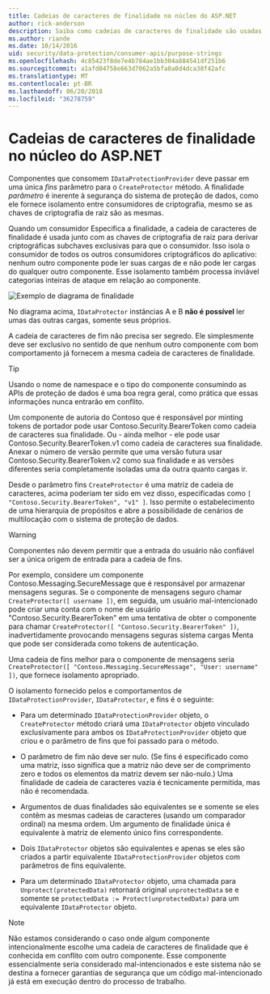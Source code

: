 ```yaml
---
title: Cadeias de caracteres de finalidade no núcleo do ASP.NET
author: rick-anderson
description: Saiba como cadeias de caracteres de finalidade são usadas nas APIs de proteção de dados do ASP.NET Core.
ms.author: riande
ms.date: 10/14/2016
uid: security/data-protection/consumer-apis/purpose-strings
ms.openlocfilehash: 4c85423f8de7e4b784ae1bb304a884541df251b6
ms.sourcegitcommit: a1afd04758e663d7062a5bfa8a0d4dca38f42afc
ms.translationtype: MT
ms.contentlocale: pt-BR
ms.lasthandoff: 06/20/2018
ms.locfileid: "36278759"
---
```

# <a name="purpose-strings-in-aspnet-core"></a>Cadeias de caracteres de finalidade no núcleo do ASP.NET

<a name="data-protection-consumer-apis-purposes"></a>

Componentes que consomem `IDataProtectionProvider` deve passar em uma única *fins* parâmetro para o `CreateProtector` método. A finalidade *parâmetro* é inerente à segurança do sistema de proteção de dados, como ele fornece isolamento entre consumidores de criptografia, mesmo se as chaves de criptografia de raiz são as mesmas.

Quando um consumidor Especifica a finalidade, a cadeia de caracteres de finalidade é usada junto com as chaves de criptografia de raiz para derivar criptográficas subchaves exclusivas para que o consumidor. Isso isola o consumidor de todos os outros consumidores criptográficos do aplicativo: nenhum outro componente pode ler suas cargas de e não pode ler cargas do qualquer outro componente. Esse isolamento também processa inviável categorias inteiras de ataque em relação ao componente.

![Exemplo de diagrama de finalidade](purpose-strings/_static/purposes.png)

No diagrama acima, `IDataProtector` instâncias A e B **não é possível** ler umas das outras cargas, somente seus próprios.

A cadeia de caracteres de fim não precisa ser segredo. Ele simplesmente deve ser exclusivo no sentido de que nenhum outro componente com bom comportamento já fornecem a mesma cadeia de caracteres de finalidade.

>[!TIP]
> Usando o nome de namespace e o tipo do componente consumindo as APIs de proteção de dados é uma boa regra geral, como prática que essas informações nunca entrarão em conflito.
>
>Um componente de autoria do Contoso que é responsável por minting tokens de portador pode usar Contoso.Security.BearerToken como cadeia de caracteres sua finalidade. Ou - ainda melhor - ele pode usar Contoso.Security.BearerToken.v1 como cadeia de caracteres sua finalidade. Anexar o número de versão permite que uma versão futura usar Contoso.Security.BearerToken.v2 como sua finalidade e as versões diferentes seria completamente isoladas uma da outra quanto cargas ir.

Desde o parâmetro fins `CreateProtector` é uma matriz de cadeia de caracteres, acima poderiam ter sido em vez disso, especificadas como `[ "Contoso.Security.BearerToken", "v1" ]`. Isso permite o estabelecimento de uma hierarquia de propósitos e abre a possibilidade de cenários de multilocação com o sistema de proteção de dados.

<a name="data-protection-contoso-purpose"></a>

>[!WARNING]
> Componentes não devem permitir que a entrada do usuário não confiável ser a única origem de entrada para a cadeia de fins.
>
>Por exemplo, considere um componente Contoso.Messaging.SecureMessage que é responsável por armazenar mensagens seguras. Se o componente de mensagens seguro chamar `CreateProtector([ username ])`, em seguida, um usuário mal-intencionado pode criar uma conta com o nome de usuário "Contoso.Security.BearerToken" em uma tentativa de obter o componente para chamar `CreateProtector([ "Contoso.Security.BearerToken" ])`, inadvertidamente provocando mensagens seguras sistema cargas Menta que pode ser considerada como tokens de autenticação.
>
>Uma cadeia de fins melhor para o componente de mensagens seria `CreateProtector([ "Contoso.Messaging.SecureMessage", "User: username" ])`, que fornece isolamento apropriado.

O isolamento fornecido pelos e comportamentos de `IDataProtectionProvider`, `IDataProtector`, e fins é o seguinte:

* Para um determinado `IDataProtectionProvider` objeto, o `CreateProtector` método criará uma `IDataProtector` objeto vinculado exclusivamente para ambos os `IDataProtectionProvider` objeto que criou e o parâmetro de fins que foi passado para o método.

* O parâmetro de fim não deve ser nulo. (Se fins é especificado como uma matriz, isso significa que a matriz não deve ser de comprimento zero e todos os elementos da matriz devem ser não-nulo.) Uma finalidade de cadeia de caracteres vazia é tecnicamente permitida, mas não é recomendada.

* Argumentos de duas finalidades são equivalentes se e somente se eles contêm as mesmas cadeias de caracteres (usando um comparador ordinal) na mesma ordem. Um argumento de finalidade única é equivalente à matriz de elemento único fins correspondente.

* Dois `IDataProtector` objetos são equivalentes e apenas se eles são criados a partir equivalente `IDataProtectionProvider` objetos com parâmetros de fins equivalente.

* Para um determinado `IDataProtector` objeto, uma chamada para `Unprotect(protectedData)` retornará original `unprotectedData` se e somente se `protectedData := Protect(unprotectedData)` para um equivalente `IDataProtector` objeto.

> [!NOTE]
> Não estamos considerando o caso onde algum componente intencionalmente escolhe uma cadeia de caracteres de finalidade que é conhecida em conflito com outro componente. Esse componente essencialmente seria considerado mal-intencionados e este sistema não se destina a fornecer garantias de segurança que um código mal-intencionado já está em execução dentro do processo de trabalho.
